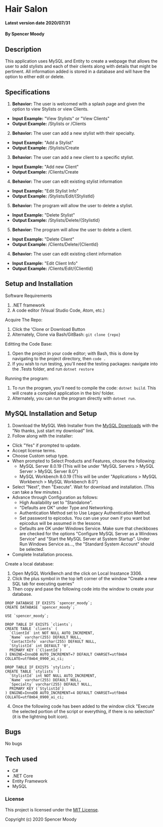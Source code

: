 # Hair Salon

#### Latest version date 2020/07/31

#### By Spencer Moody

## Description
This application uses MySQL and Entity to create a webpage that allows the user to add stylists and each of their clients along with details that might be pertinent. All information added is stored in a database and will have the option to either edit or delete.

## Specifications

1. **Behavior:** The user is welcomed with a splash page and given the option to view Stylists or view Clients.
* **Input Example:** "View Stylists" or "View Clients"
* **Output Example:** /Stylists or /Clients 

2. **Behavior:** The user can add a new stylist with their specialty.
* **Input Example:** "Add a Stylist"
* **Output Example:** /Stylists/Create

3. **Behavior:** The user can add a new client to a specific stylist.
* **Input Example:** "Add new Client"
* **Output Example:** /Clients/Create

4. **Behavior:** The user can edit existing stylist information
* **Input Example:** "Edit Stylist Info"
* **Output Example:** /Stylists/Edit/{StylistId}

5. **Behavior:** The program will allow the user to delete a stylist.
* **Input Example:** "Delete Stylist"
* **Output Example:** /Stylists/Delete/{StylistId}

5. **Behavior:** The program will allow the user to delete a client.
* **Input Example:** "Delete Client"
* **Output Example:** /Clients/Delete/{ClientId}

4. **Behavior:** The user can edit existing client information
* **Input Example:** "Edit Client Info"
* **Output Example:** /Clients/Edit/{ClientId}

## Setup and Installation

Software Requirements
1. .NET framework
2. A code editor (Visual Studio Code, Atom, etc.)

Acquire The Repo:
1. Click the 'Clone or Download Button
2. Alternately, Clone via Bash/GitBash: `git clone {repo}`

Editting the Code Base:
1. Open the project in your code editor; with Bash, this is done by navigating to the project directory, then `code .`
2. If you wish to run testing, you'll need the testing packages: navigate into the .Tests folder, and run `dotnet restore`

Running the program:
1. To run the program, you'll need to compile the code: `dotnet build`. This will create a compiled application in the bin/ folder.
2. Alternately, you can run the program directly with `dotnet run`.

## MySQL Installation and Setup

1. Download the MySQL Web Installer from the [MySQL Downloads](https://dev.mysql.com/downloads/file/?id=484914) with the "No thanks, just start my download" link.
2. Follow along with the installer:
* Click "Yes" if prompted to update.
* Accept license terms.
* Choose Custom setup type.
* When prompted to Select Products and Features, choose the following:
  * MySQL Server 8.0.19 (This will be under "MySQL Servers > MySQL Server > MySQL Server 8.0")
  * MySQL Workbench 8.0.19 (This will be under "Applications > MySQL Workbench > MySQL Workbench 8.0")
* Select "Next", then "Execute". Wait for download and installation. (This can take a few minutes.)
* Advance through Configuration as follows:
  * High Availability set to "Standalone".
  * "Defaults are OK" under Type and Networking.
  * Authentication Method set to Use Legacy Authentication Method.
  * Set password to epicodus. You can use your own if you want but epicodus will be assumed in the lessons.
  * Defaults are OK under Windows Service. Make sure that checkboxes are checked for the options "Configure MySQL Server as a Windows Service" and "Start the MySQL Server at System Startup". Under Run Windows Service as..., the "Standard System Account" should be selected.
* Complete Installation process.

Create a local database:
1. Open MySQL WorkBench and the click on Local Insstance 3306.
2. Click the plus symbol in the top left corner of the window "Create a new SQL tab for executing queries"
3. Then copy and pase the following code into the window to create your database.

```
DROP DATABASE IF EXISTS `spencer_moody`;
CREATE DATABASE `spencer_moody`;

USE `spencer_moody`;

DROP TABLE IF EXISTS `clients`;
CREATE TABLE `clients` (
  `ClientId` int NOT NULL AUTO_INCREMENT,
  `Name` varchar(255) DEFAULT NULL,
  `ContactInfo` varchar(255) DEFAULT NULL,
  `StylistId` int DEFAULT '0',
  PRIMARY KEY (`ClientId`)
) ENGINE=InnoDB AUTO_INCREMENT=7 DEFAULT CHARSET=utf8mb4 COLLATE=utf8mb4_0900_ai_ci;

DROP TABLE IF EXISTS `stylists`;
CREATE TABLE `stylists` (
  `StylistId` int NOT NULL AUTO_INCREMENT,
  `Name` varchar(255) DEFAULT NULL,
  `Specialty` varchar(255) DEFAULT NULL,
  PRIMARY KEY (`StylistId`)
) ENGINE=InnoDB AUTO_INCREMENT=4 DEFAULT CHARSET=utf8mb4 COLLATE=utf8mb4_0900_ai_ci;
```

4. Once the following code has been added to the window click "Execute the selected portion of the script or everything, if there is no selection" (it is the lightning bolt icon).

## Bugs

No bugs

## Tech used

* C#
* .NET Core
* Entity Framework
* MySQL

### License

This project is licensed under the [MIT License](https://opensource.org/licenses/MIT).

Copyright (c) 2020 Spencer Moody